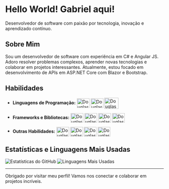 # Hello World! Gabriel aqui!

Desenvolvedor de software com paixão por tecnologia, inovação e aprendizado contínuo.

## Sobre Mim

Sou um desenvolvedor de software com experiência em C# e Angular JS. Adoro resolver problemas complexos, aprender novas tecnologias e colaborar em projetos interessantes. Atualmente, estou focado em desenvolvimento de APIs em ASP.NET Core com Blazor e Bootstrap.

## Habilidades

- **Linguagens de Programação:**
          <img align="center" alt="Douglas4GR_Icon" height="30" width="40" src="https://cdn.jsdelivr.net/gh/devicons/devicon/icons/csharp/csharp-original.svg">
          <img align="center" alt="Douglas4GR_Icon" height="30" width="40" src="https://cdn.jsdelivr.net/gh/devicons/devicon/icons/c/c-original.svg">
          <img align="center" alt="Douglas4GR_Icon" height="35" width="45" src="https://cdn.jsdelivr.net/gh/devicons/devicon/icons/php/php-original.svg" /> 

- **Frameworks e Bibliotecas:**
        <img align="center" alt="Douglas4GR_Icon" height="30" width="40" src="https://cdn.jsdelivr.net/gh/devicons/devicon/icons/bootstrap/bootstrap-original.svg" />
        <img align="center" alt="Douglas4GR_Icon" height="30" width="40" src="https://cdn.jsdelivr.net/gh/devicons/devicon/icons/blazor/blazor-original.svg" />
        <img align="center" alt="Douglas4GR_Icon" height="30" width="40" src="https://cdn.jsdelivr.net/gh/devicons/devicon/icons/angularjs/angularjs-original.svg" />
        <img align="center" alt="Douglas4GR_Icon" height="30" width="40" src="https://cdn.jsdelivr.net/gh/devicons/devicon/icons/mysql/mysql-original.svg" />

- **Outras Habilidades:**
        <img align="center" alt="Douglas4GR_Icon" height="30" width="40" src="https://cdn.jsdelivr.net/gh/devicons/devicon/icons/vscode/vscode-original.svg" />
        <img align="center" alt="Douglas4GR_Icon" height="30" width="40" src="https://cdn.jsdelivr.net/gh/devicons/devicon/icons/visualstudio/visualstudio-original.svg" />
        <img align="center" alt="Douglas4GR_Icon" height="30" width="40" src="https://cdn.jsdelivr.net/gh/devicons/devicon/icons/git/git-original.svg" />
        <img align="center" alt="Douglas4GR_Icon" height="30" width="40" src="https://cdn.jsdelivr.net/gh/devicons/devicon/icons/tortoisegit/tortoisegit-original.svg" />
        
## Estatísticas e Linguagens Mais Usadas

![Estatísticas do GitHub](https://github-readme-stats.vercel.app/api?username=GabrielSCamelo&show_icons=true&theme=radical)
![Linguagens Mais Usadas](https://github-readme-stats.vercel.app/api/top-langs/?username=GabrielSCamelo&layout=compact&theme=radical)

---

Obrigado por visitar meu perfil! Vamos nos conectar e colaborar em projetos incríveis.
